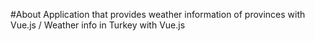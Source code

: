 #About
Application that provides weather information of provinces with Vue.js / Weather info in Turkey with Vue.js
